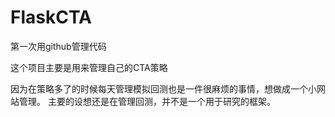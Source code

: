 # FlaskCTA

第一次用github管理代码

这个项目主要是用来管理自己的CTA策略

因为在策略多了的时候每天管理模拟回测也是一件很麻烦的事情，想做成一个小网站管理。
主要的设想还是在管理回测，并不是一个用于研究的框架。
